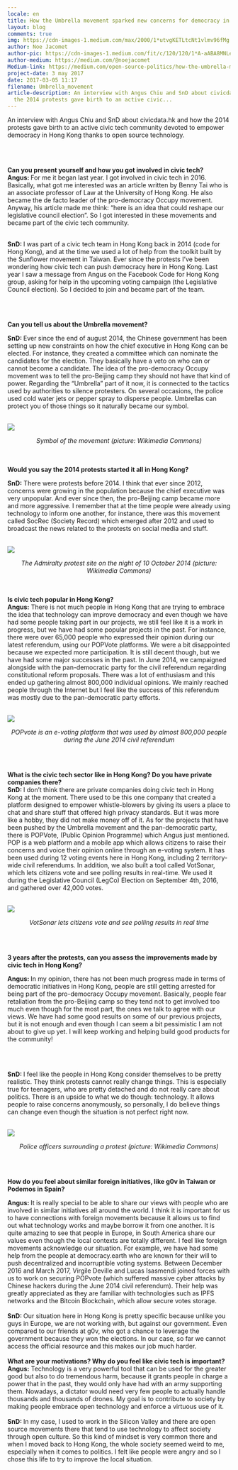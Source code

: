 ```yaml
---
locale: en
title: How the Umbrella movement sparked new concerns for democracy in Hong Kong
layout: blog
comments: true
img: https://cdn-images-1.medium.com/max/2000/1*utvgKETLtcNt1vlmv96fMg.png
author: Noe Jacomet
author-pic: https://cdn-images-1.medium.com/fit/c/120/120/1*A-aABA8MNLeKXIpYLu4IUA.jpeg
author-medium: https://medium.com/@noejacomet
Medium-link: https://medium.com/open-source-politics/how-the-umbrella-movement-sparked-new-concerns-for-democracy-in-hong-kong-49b3af23c928
project-date: 3 may 2017
date: 2017-03-05 11:17
filename: Umbrella_movement
article-description: An interview with Angus Chiu and SnD about civicdata.hk and how
  the 2014 protests gave birth to an active civic...
---
```


<div class = "blogcontent">


An interview with Angus Chiu and SnD about civicdata.hk and how the 2014 protests gave birth to an active civic tech community devoted to empower democracy in Hong Kong thanks to open source technology.

<br><br>

<b>Can you present yourself and how you got involved in civic tech?</b><br>
<b>Angus: </b>For me it began last year. I got involved in civic tech in 2016. Basically, what got me interested was an article written by Benny Tai who is an associate professor of Law at the University of Hong Kong. He also became the de facto leader of the pro-democracy Occupy movement. Anyway, his article made me think: “here is an idea that could reshape our legislative council election”. So I got interested in these movements and became part of the civic tech community.<br><br>

<b>SnD: </b>I was part of a civic tech team in Hong Kong back in 2014 (code for Hong Kong), and at the time we used a lot of help from the toolkit built by the Sunflower movement in Taiwan. Ever since the protests I’ve been wondering how civic tech can push democracy here in Hong Kong. Last year I saw a message from Angus on the Facebook Code for Hong Kong group, asking for help in the upcoming voting campaign (the Legislative Council election). So I decided to join and became part of the team.

<br><br>

<b>Can you tell us about the Umbrella movement?</b><br>

<b>SnD: </b>Ever since the end of august 2014, the Chinese government has been setting up new constraints on how the chief executive in Hong Kong can be elected. For instance, they created a committee which can nominate the candidates for the election. They basically have a veto on who can or cannot become a candidate. The idea of the pro-democracy Occupy movement was to tell the pro-Beijing camp they should not have that kind of power. Regarding the “Umbrella” part of it now, it is connected to the tactics used by authorities to silence protesters. On several occasions, the police used cold water jets or pepper spray to disperse people. Umbrellas can protect you of those things so it naturally became our symbol.

<br><img src = "https://cdn-images-1.medium.com/max/960/1*bLFIjTAqjz0COp5LDLK8ig.png"><center><i>Symbol of the movement (picture: Wikimedia Commons)</i></center><br><br>

<b>Would you say the 2014 protests started it all in Hong Kong?</b><br>

<b>SnD:</b> There were protests before 2014. I think that ever since 2012, concerns were growing in the population because the chief executive was very unpopular. And ever since then, the pro-Beijing camp became more and more aggressive. I remember that at the time people were already using technology to inform one another, for instance, there was this movement called SocRec (Society Record) which emerged after 2012 and used to broadcast the news related to the protests on social media and stuff.

<br><img src = "https://cdn-images-1.medium.com/max/960/1*5UMOT7D58hl9wH92vXkCEw.jpeg"><center><i>The Admiralty protest site on the night of 10 October 2014 (picture: Wikimedia Commons)</i></center>
<br><br>

<b>Is civic tech popular in Hong Kong?</b>
<br>
<b>Angus:</b> There is not much people in Hong Kong that are trying to embrace the idea that technology can improve democracy and even though we have had some people taking part in our projects, we still feel like it is a work in progress, but we have had some popular projects in the past. For instance, there were over 65,000 people who expressed their opinion during our latest referendum, using our POPVote platforms. We were a bit disappointed because we expected more participation. It is still decent though, but we have had some major successes in the past. In June 2014, we campaigned alongside with the pan-democratic party for the civil referendum regarding constitutional reform proposals. There was a lot of enthusiasm and this ended up gathering almost 800,000 individual opinions. We mainly reached people through the Internet but I feel like the success of this referendum was mostly due to the pan-democratic party efforts.

<br><img src = "https://cdn-images-1.medium.com/max/1200/1*894aolKryz-YhWTGep5i_w.png"><center><i>POPvote is an e-voting platform that was used by almost 800,000 people during the June 2014 civil referendum</i></center>

<br><br>

<b>What is the civic tech sector like in Hong Kong? Do you have private companies there?</b>
<br>
<b>SnD: </b>I don’t think there are private companies doing civic tech in Hong Kong at the moment. There used to be this one company that created a platform designed to empower whistle-blowers by giving its users a place to chat and share stuff that offered high privacy standards. But it was more like a hobby, they did not make money off of it. As for the projects that have been pushed by the Umbrella movement and the pan-democratic party, there is POPVote, (Public Opinion Programme) which Angus just mentioned. POP is a web platform and a mobile app which allows citizens to raise their concerns and voice their opinion online through an e-voting system. It has been used during 12 voting events here in Hong Kong, including 2 territory-wide civil referendums. In addition, we also built a tool called VotSonar, which lets citizens vote and see polling results in real-time. We used it during the Legislative Council (LegCo) Election on September 4th, 2016, and gathered over 42,000 votes.

<br><img src = "https://cdn-images-1.medium.com/max/1200/1*OI93kETHiKrutkQZ0UOzdg.png"><center><i>VotSonar lets citizens vote and see polling results in real time</i></center>

<br><br>


<b>3 years after the protests, can you assess the improvements made by civic tech in Hong Kong?</b><br>

<b>Angus: </b>In my opinion, there has not been much progress made in terms of democratic initiatives in Hong Kong, people are still getting arrested for being part of the pro-democracy Occupy movement. Basically, people fear retaliation from the pro-Beijing camp so they tend not to get involved too much even though for the most part, the ones we talk to agree with our views. We have had some good results on some of our previous projects, but it is not enough and even though I can seem a bit pessimistic I am not about to give up yet. I will keep working and helping build good products for the community!

<br><br>

<b>SnD: </b>I feel like the people in Hong Kong consider themselves to be pretty realistic. They think protests cannot really change things. This is especially true for teenagers, who are pretty detached and do not really care about politics. There is an upside to what we do though: technology. It allows people to raise concerns anonymously, so personally, I do believe things can change even though the situation is not perfect right now.

<br><img src = "https://cdn-images-1.medium.com/max/1200/1*-pQ8tN8ho6oHFHYt9Qdfaw.jpeg"><center><i>Police officers surrounding a protest (picture: Wikimedia Commons)</i></center>

<br><br>

<b>How do you feel about similar foreign initiatives, like g0v in Taiwan or Podemos in Spain?</b><br>

<b>Angus: </b>It is really special to be able to share our views with people who are involved in similar initiatives all around the world. I think it is important for us to have connections with foreign movements because it allows us to find out what technology works and maybe borrow it from one another. It is quite amazing to see that people in Europe, in South America share our values even though the local contexts are totally different. I feel like foreign movements acknowledge our situation. For example, we have had some help from the people at democracy.earth who are known for their will to push decentralized and incorruptible voting systems. Between December 2016 and March 2017, Virgile Deville and Lucas Isasmendi joined forces with us to work on securing POPvote (which suffered massive cyber attacks by Chinese hackers during the June 2014 civil referendum). Their help was greatly appreciated as they are familiar with technologies such as IPFS networks and the Bitcoin Blockchain, which allow secure votes storage.
<br><br>
<b>SnD: </b>Our situation here in Hong Kong is pretty specific because unlike you guys in Europe, we are not working with, but against our government. Even compared to our friends at g0v, who got a chance to leverage the government because they won the elections. In our case, so far we cannot access the official resource and this makes our job much harder.
<br><br>
<b>What are your motivations? Why do you feel like civic tech is important?</b><br>
<b>Angus:</b> Technology is a very powerful tool that can be used for the greater good but also to do tremendous harm, because it grants people in charge a power that in the past, they would only have had with an army supporting them. Nowadays, a dictator would need very few people to actually handle thousands and thousands of drones. My goal is to contribute to society by making people embrace open technology and enforce a virtuous use of it.
<br><br>
<b>SnD: </b>In my case, I used to work in the Silicon Valley and there are open source movements there that tend to use technology to affect society through open culture. So this kind of mindset is very common there and when I moved back to Hong Kong, the whole society seemed weird to me, especially when it comes to politics. I felt like people were angry and so I chose this life to try to improve the local situation.



</div>
